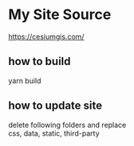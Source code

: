 # My Site Source

https://cesiumgis.com/
 
## how to build
yarn build 

## how to update site
delete following folders and replace     
css, data, static, third-party
